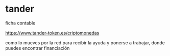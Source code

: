 # tander
ficha contable


https://www.tander-token.es/criptomonedas

como lo mueves por la red para recibir la ayuda y ponerse a trabajar, donde puedes encontrar financiación

